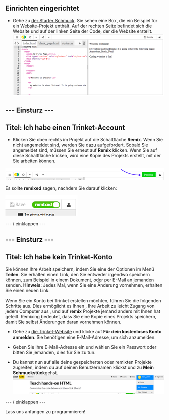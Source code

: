 ## Einrichten eingerichtet

- Gehe zu [der Starter Schmuck](http://dojo.soy/html-b-start). Sie sehen eine Box, die ein Beispiel für ein Website-Projekt enthält. Auf der rechten Seite befindet sich die Website und auf der linken Seite der Code, der die Website erstellt. ![Webseite und Code in Schmuckstück](images/tktHTMLStartingPoint.png)

## \--- Einsturz \---

## Titel: Ich habe einen Trinket-Account

- Klicken Sie oben rechts im Projekt auf die Schaltfläche **Remix**. Wenn Sie nicht angemeldet sind, werden Sie dazu aufgefordert. Sobald Sie angemeldet sind, müssen Sie erneut auf **Remix** klicken. Wenn Sie auf diese Schaltfläche klicken, wird eine Kopie des Projekts erstellt, mit der Sie arbeiten können. 

![Remix-Taste](images/tktRemixButtonArrow.png)

Es sollte **remixed** sagen, nachdem Sie darauf klicken:

![Button sagt jetzt "remixed"](images/tktRemixedSmall.png)

\--- / einklappen \---

## \--- Einsturz \---

## Titel: Ich habe kein Trinket-Konto

Sie können Ihre Arbeit speichern, indem Sie eine der Optionen im Menü **Teilen**. Sie erhalten einen Link, den Sie entweder irgendwo speichern können, zum Beispiel in einem Dokument, oder per E-Mail an jemanden senden. **Hinweis:** Jedes Mal, wenn Sie eine Änderung vornehmen, erhalten Sie einen neuen Link.

Wenn Sie ein Konto bei Trinket erstellen möchten, führen Sie die folgenden Schritte aus. Dies ermöglicht es Ihnen , Ihre Arbeit zu leicht Zugang von jedem Computer aus , und auf **remix** Projekte jemand anders mit Ihnen hat geteilt. Remixing bedeutet, dass Sie eine Kopie eines Projekts speichern, damit Sie selbst Änderungen daran vornehmen können.

- Gehe zu [die Trinket-Website](http://dojo.soy/trinket) und klicke auf **Für dein kostenloses Konto anmelden**. Sie benötigen eine E-Mail-Adresse, um sich anzumelden.

- Geben Sie Ihre E-Mail-Adresse ein und wählen Sie ein Passwort oder bitten Sie jemanden, dies für Sie zu tun.

- Du kannst nun auf alle deine gespeicherten oder remixten Projekte zugreifen, indem du auf deinen Benutzernamen klickst und zu **Mein Schmuckstück**gehst. !["Mein Schmuckstück" Menüeintrag](images/MyTrinketsMenuWide.png)

\--- / einklappen \---

Lass uns anfangen zu programmieren!